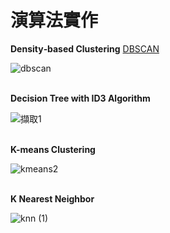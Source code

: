 # 演算法實作

**Density‐based Clustering**
[DBSCAN](0307eito/Manual-Implementation-of-Machine-Learning/DBSCAN)

![dbscan](https://user-images.githubusercontent.com/66252302/125832562-c50a8925-353a-4b65-9d6e-e1dedfe12c5c.JPG)
<br><br/>

**Decision Tree with ID3 Algorithm**

![擷取1](https://user-images.githubusercontent.com/66252302/125833260-9b1f94d0-6b8f-4748-80e8-7ea7d7703cb1.JPG)
<br><br/>

**K-means Clustering**

![kmeans2](https://user-images.githubusercontent.com/66252302/125832558-e417825b-03f0-4508-86de-a5babcbc6cb1.png)
<br><br/>

**K Nearest Neighbor**

![knn (1)](https://user-images.githubusercontent.com/66252302/125832544-da894270-683b-419b-bab2-a31f352375f8.png)

